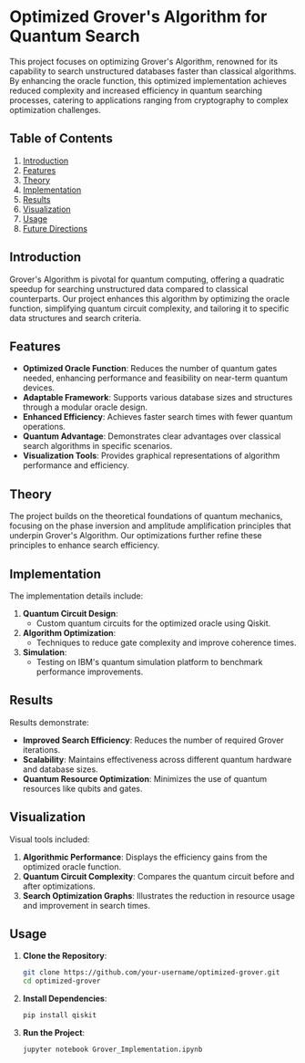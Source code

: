 # Optimized Grover's Algorithm for Quantum Search

This project focuses on optimizing Grover's Algorithm, renowned for its capability to search unstructured databases faster than classical algorithms. By enhancing the oracle function, this optimized implementation achieves reduced complexity and increased efficiency in quantum searching processes, catering to applications ranging from cryptography to complex optimization challenges.

## **Table of Contents**
1. [Introduction](#introduction)
2. [Features](#features)
3. [Theory](#theory)
4. [Implementation](#implementation)
5. [Results](#results)
6. [Visualization](#visualization)
7. [Usage](#usage)
8. [Future Directions](#future-directions)

## **Introduction**

Grover's Algorithm is pivotal for quantum computing, offering a quadratic speedup for searching unstructured data compared to classical counterparts. Our project enhances this algorithm by optimizing the oracle function, simplifying quantum circuit complexity, and tailoring it to specific data structures and search criteria.

## **Features**
- **Optimized Oracle Function**:
  Reduces the number of quantum gates needed, enhancing performance and feasibility on near-term quantum devices.
- **Adaptable Framework**:
  Supports various database sizes and structures through a modular oracle design.
- **Enhanced Efficiency**:
  Achieves faster search times with fewer quantum operations.
- **Quantum Advantage**:
  Demonstrates clear advantages over classical search algorithms in specific scenarios.
- **Visualization Tools**:
  Provides graphical representations of algorithm performance and efficiency.

## **Theory**
The project builds on the theoretical foundations of quantum mechanics, focusing on the phase inversion and amplitude amplification principles that underpin Grover's Algorithm. Our optimizations further refine these principles to enhance search efficiency.

## **Implementation**
The implementation details include:
1. **Quantum Circuit Design**:
   - Custom quantum circuits for the optimized oracle using Qiskit.
2. **Algorithm Optimization**:
   - Techniques to reduce gate complexity and improve coherence times.
3. **Simulation**:
   - Testing on IBM's quantum simulation platform to benchmark performance improvements.

## **Results**
Results demonstrate:
- **Improved Search Efficiency**: Reduces the number of required Grover iterations.
- **Scalability**: Maintains effectiveness across different quantum hardware and database sizes.
- **Quantum Resource Optimization**: Minimizes the use of quantum resources like qubits and gates.

## **Visualization**
Visual tools included:
1. **Algorithmic Performance**:
   Displays the efficiency gains from the optimized oracle function.
2. **Quantum Circuit Complexity**:
   Compares the quantum circuit before and after optimizations.
3. **Search Optimization Graphs**:
   Illustrates the reduction in resource usage and improvement in search times.

## **Usage**
1. **Clone the Repository**:
   ```bash
   git clone https://github.com/your-username/optimized-grover.git
   cd optimized-grover
2. **Install Dependencies**:
   ```bash
   pip install qiskit
3. **Run the Project**:
   ```bash
   jupyter notebook Grover_Implementation.ipynb
